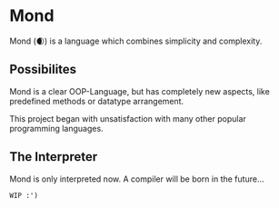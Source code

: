 # Mond

Mond (🌒) is a language which combines simplicity and complexity.

## Possibilites

Mond is a clear OOP-Language, but has completely new aspects, like predefined methods or datatype arrangement.

This project began with unsatisfaction with many other
popular programming languages.

## The Interpreter

Mond is only interpreted now.
A compiler will be born in the future...

```WIP :')```
